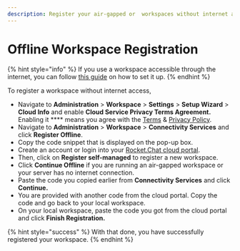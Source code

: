 ```yaml
---
description: Register your air-gapped or  workspaces without internet access.
---
```


# Offline Workspace Registration

{% hint style="info" %}
If you use a workspace accessible through the internet, you can follow [this guide](https://docs.rocket.chat/guides/administration/admin-panel/connectivity-services#registration-steps) on how to set it up.
{% endhint %}

To register a workspace without internet access,

* Navigate to **Administration** > **Workspace** > **Settings** > **Setup Wizard** > **Cloud Info** and enable **Cloud Service Privacy Terms Agreement.**  Enabling it **** means you agree with the [Terms](https://rocket.chat/terms) & [Privacy Policy](https://rocket.chat/privacy).
* Navigate to **Administration** > **Workspace** > **Connectivity Services** and click **Register Offline**.
* Copy the code snippet that is displayed on the pop-up box.
* Create an account or login into your [Rocket.Chat cloud portal](https://cloud.rocket.chat).
* Then, click on **Register self-managed** to register a new workspace.
* Click  **Continue Offline** if you are running an air-gapped workspace or your server has no internet connection.
* Paste the code you copied earlier from **Connectivity Services** and click **Continue.**
* You are provided with another code from the cloud portal. Copy the code and go back to your local workspace.
* On your local workspace, paste the code you got from the cloud portal and click **Finish Registration.**

{% hint style="success" %}
With that done, you have successfully registered your workspace.
{% endhint %}
